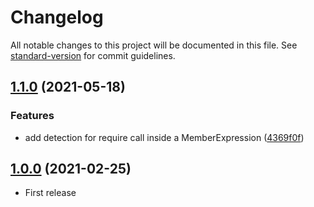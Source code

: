 # Changelog

All notable changes to this project will be documented in this file. See [standard-version](https://github.com/conventional-changelog/standard-version) for commit guidelines.

## [1.1.0](https://github.com/waivital/auto-css-modules-webpack-plugin/compare/v1.0.0...v1.1.0) (2021-05-18)


### Features

* add detection for require call inside a MemberExpression ([4369f0f](https://github.com/waivital/auto-css-modules-webpack-plugin/commit/4369f0f2356f993dc1e632a1d4f65388643472ce))

## [1.0.0](https://github.com/waivital/auto-css-modules-webpack-plugin) (2021-02-25)

* First release
